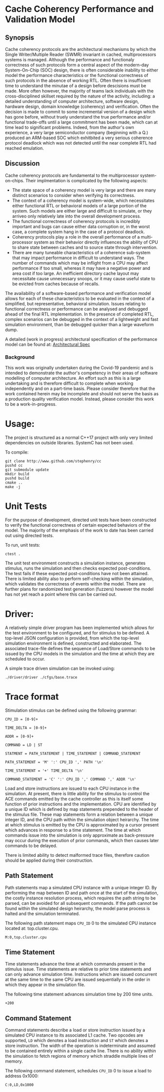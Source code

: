 # Cache Coherency Performance and Validation Model

## Synopsis

Cache coherency protocols are the architectural mechanisms by which
the Single Writer/Multiple Reader (SWMR) invariant in cached,
multiprocessors systems is managed. Although the performance and
functionaly correctness of such protocols form a central aspect of the
modern-day System-On-Chip (SOC) design, there is often considerable
inability to either model the performance characteristics or the
functional correctness of such protocols in the absence of working
RTL. Often there is insufficient time to understand the minutae of a
design before descisions must be made. More often however, the
majority of teams lack individuals with the cross-disciplined skillset
required by the nature of the activity, including: a detailed
understanding of computer architecture, software design, hardware
design, domain knowledge (coherency) and verification. Often the
decision is made to commit to some incremental version of a design
which has gone before, without truely understand the true performance
and/or functional trade-offs until a large commitment has been made,
which can at time lead to significant problems. Indeed, from the
author's own experience, a very large semiconductor company (beginning
with a Q.) produced an ARM-based SOC which exhitbited a very serious
coherence protocol deadlock which was not detected until the near
complete RTL had reached emulation.

## Discussion

Cache coherency protocols are fundamental to the multiprocessor
system-on-chips. Their implmentation is complicated by the following
aspects:

* The state space of a coherency model is very large and there are
  many distinct scenarios to consider when verifying its
  correctness.
* The context of a coherency model is system-wide, which necessitates
  either functional RTL or behavioral models of a large portion of the
  system. Such models are either large and difficult to simulate, or
  they arriveo only relatively late into the overall development
  process.
* The functional correctness of coherency protocols is incredibly
  important and bugs can cause either data corruption or, in the worst
  case, a complete system hang in the case of a protocol deadlock.
* Coherency protocols play a role in the overall performance of a
  multi-processor system as their behavior directly influences the
  ability of CPU to share state between caches and to source state
  through intervention.
* There are many tuneable characteristics of a coherence sub-system
  that may impact performance in difficult to understand ways. The
  number of commands which may be inflight from a CPU may affect
  performance if too small, whereas it may have a negative power and
  area cost if too large. An inefficient directory cache layout may
  necessitate cause unnecessary snoops, or it may cause useful state
  to be evicted from caches because of recalls.

The availability of a software-based performance and verification
model allows for each of these characteristics to be evaluated in the
context of a simplified, but representative, behavioral
simulation. Issues relating to functional correctness or performance
can be analysed and debugged ahead of the final RTL implementation. In
the presence of completed RTL, complex scenarios can be debugged in
the context of a lightweight and fast simulation environment, than be
debugged quicker than a large waveform dump.


A detailed (work in progress) architectural specification of the
performance model can be found at: [Architectural Spec](./doc/ARCH.md)

### Background

This work was originally undertaken during the Covid-19 pandemic and
is intended to demonstrate the author's competency in their areas of
software modelling of computer architecture. An effort such as this is
a large undertaking and is therefore difficult to complete when
working independently and on a part-time basis. Please consider
therefore that the work contained herein may be incomplete and should
not serve the basis as a production quality verification
model. Instead, please consider this work to be a work-in-progress.

# Usage:

The project is structured as a normal C++17 project with only very
limited dependencies on outside libraries. SystemC has not been used.

To compile:

``` shell
git clone http://www.github.com/stephenry/cc
pushd cc
git submodule update
mkdir build
pushd build
cmake ..
make -j
```

# Unit Tests

For the purpose of development, directed unit tests have been
constructed to verify the functional correctness of certain expected
behaviors of the model. The majority of the emphasis of the work to
date has been carried out using directed tests.

To run, unit tests:

``` shell
ctest .
```

The unit test environment constructs a simulation instance, generates
stimulus, runs the simulation and then checks expected
post-conditions. The test fails if these expected post-conditions have
not been attained. There is limited ability also to perform
self-checking within the simulation, which validates the correctness
of events within the model. There are further plans for randomized
test generation (fuzzers) however the model has not yet reach a point
where this can be carried out.

# Driver:

A relatively simple driver program has been implemented which allows
for the test environment to be configured, and for stimulus to be
defined. A top-level JSON configuration is provided, from which the
top-level simulation environment is defined, constructed and
elaborated. The associated trace-file defines the sequence of
Load/Store commands to be issued by the CPU models in the simulation
and the time at which they are scheduled to occur.

A simple trace driven simulation can be invoked using:

``` shell
./driver/driver ./cfgs/base.trace
```

# Trace format

Stimulation stimulus can be defined using the following grammar:

```
CPU_ID = [0-9]+

TIME_DELTA = [0-9]+

ADDR = [0-9]+

COMMAND = LD | ST

STATMENT = PATH_STATEMENT | TIME_STATEMENT | COMMAND_STATEMENT

PATH_STATEMENT = 'M' ':' CPU_ID ',' PATH '\n'

TIME_STATEMENT = '+' TIME_DELTA '\n'

COMMAND_STATEMENT = 'C' ':' CPU_ID ',' COMMAND ',' ADDR '\n'

```

Load and store instructions are issued to each CPU instance in the
simulation. At present, there is little ability for the stimulus to
control the ACE commands emitted by the cache controller as this is
itself some function of prior instructions and the implementation. CPU
are identified by a unique ID which is defined by map statements
prepended to the header of the stimulus file. These map statements
form a relation between a unique integer ID, and the CPU path within
the simulation object heirarchy. The time at which stimulus is emitted
by the CPU is approximated by a cursor present which advances in
response to a time statement. The time at which commands issue into
the simulation is only approximate as back-pressure may occur during
the execution of prior commands, which then causes later commands to
be delayed.

There is limited ability to detect malformed trace files, therefore
caution should be applied during their construction.

## Path Statement

Path statements map a simulated CPU instance with a unique integer
ID. By performing the map between ID and path once at the start of the
simulation, the costly instance resolution process, which requires the
path string to be parsed, can be avoided for all subsequent
commands. If the path cannot be found within the simulated design
heirarchy, the model parse process is halted and the simulation
terminated.

The following path statement maps `CPU_ID` 0 to the simulated CPU
instance located at: top.cluster.cpu.

```
M:0,top.cluster.cpu
```

## Time Statement

Time statements advance the time at which commands present in the
stimulus issue. Time statements are relative to prior time statements
and can only advance simulation time. Instructions which are issued
concurrent at the same time to the same CPU are issued sequentially in
the order in which they appear in the simulation file.

The following time statement advances simulation time by 200 time units.

```
+200
```

## Command Statement

Command statements describe a load or store instruction issued by a
simulated CPU instance to its associated L1 cache. Two opcodes are
supported, `LD` which denotes a load instruction and `ST` which
denotes a store instruction. The width of the operation is
indeterminate and assumed to be contained entirely within a single
cache line. There is no ability within the simulation to fetch regions
of memory which straddle multiple lines of memory.

The following command statement, schedules `CPU_ID` 0 to issue a load
to address 0x1000:

```
C:0,LD,0x1000
```
